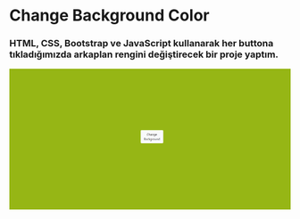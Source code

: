 # Change Background Color
### HTML, CSS, Bootstrap ve JavaScript kullanarak her buttona tıkladığımızda arkaplan rengini değiştirecek bir proje yaptım.
![change background](https://github.com/damlaervakasal/change_background/blob/master/README.png)
